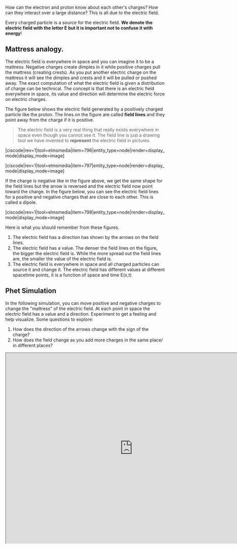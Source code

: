 How can the electron and proton know about each other's charges? How can they interact over a large distance? This is all due to the electric field.

Every charged particle is a source for the electric field. **We denote the electric field with the letter E but it is important not to confuse it with energy**!

## Mattress analogy.

The electric field is everywhere in space and you can imagine it to be a mattress. Negative charges create dimples in it while positive charges pull the mattress (creating crests). As you put another electric charge on the mattress it will see the dimples and crests and it will be pulled or pushed away. The exact computation of what the electric field is given a distribution of charge can be technical. The concept is that there is an electric field everywhere in space, its value and direction will determine the electric force on electric charges.

The figure below shows the electric field generated by a positively charged particle like the proton. The lines on the figure are called **field lines** and they point away from the charge if it is positive.

> The electric field is a very real thing that really exists everywhere in space even though you cannot see it. The field line is just a drawing tool we have invented to **represent** the electric field in pictures.

[ciscode|rev=1|tool=elmsmedia|item=796|entity_type=node|render=display_mode|display_mode=image]

[ciscode|rev=1|tool=elmsmedia|item=797|entity_type=node|render=display_mode|display_mode=image]

If the charge is negative like in the figure above, we get the same shape for the field lines but the arrow is reversed and the electric field now point toward the charge. In the figure below, you can see the electric field lines for a positive and negative charges that are close to each other. This is called a dipole.

[ciscode|rev=1|tool=elmsmedia|item=798|entity_type=node|render=display_mode|display_mode=image]

Here is what you should remember from these figures.

1. The electric field has a direction has shown by the arrows on the field lines.
2. The electric field has a value. The denser the field lines on the figure, the bigger the electric field is. While the more spread out the field lines are, the smaller the value of the electric field is.
3. The electric field is everywhere in space and all charged particles can source it and change it. The electric field has different values at different spacetime points, it is a function of space and time <lrn-math>E(x,t)</lrn-math>

## Phet Simulation

In the following simulation, you can move positive and negative charges to change the "mattress" of the electric field. At each point in space the electric field has a value and a direction. Experiment to get a feeling and help visualize. Some questions to explore:

1. How does the direction of the arrows change with the sign of the charge?
2. How does the field change as you add more charges in the same place/ in different places?

<iframe src="https://phet.colorado.edu/sims/html/charges-and-fields/latest/charges-and-fields_en.html" width="800" height="600" scrolling="no" allowfullscreen></iframe>